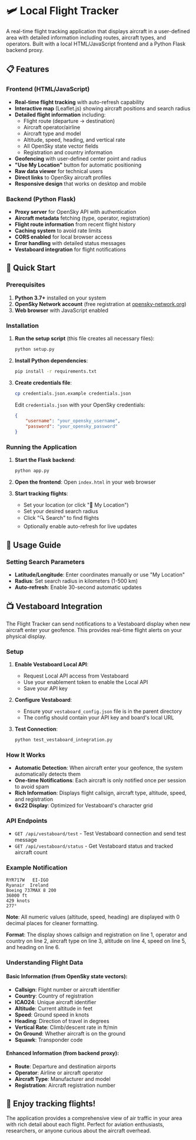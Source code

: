 # 🛩️ Local Flight Tracker

A real-time flight tracking application that displays aircraft in a user-defined area with detailed information including routes, aircraft types, and operators. Built with a local HTML/JavaScript frontend and a Python Flask backend proxy.

## 📋 Features

### Frontend (HTML/JavaScript)
- **Real-time flight tracking** with auto-refresh capability
- **Interactive map** (Leaflet.js) showing aircraft positions and search radius
- **Detailed flight information** including:
  - Flight route (departure → destination)
  - Aircraft operator/airline
  - Aircraft type and model
  - Altitude, speed, heading, and vertical rate
  - All OpenSky state vector fields
  - Registration and country information
- **Geofencing** with user-defined center point and radius
- **"Use My Location"** button for automatic positioning
- **Raw data viewer** for technical users
- **Direct links** to OpenSky aircraft profiles
- **Responsive design** that works on desktop and mobile

### Backend (Python Flask)
- **Proxy server** for OpenSky API with authentication
- **Aircraft metadata** fetching (type, operator, registration)
- **Flight route information** from recent flight history
- **Caching system** to avoid rate limits
- **CORS enabled** for local browser access
- **Error handling** with detailed status messages
- **Vestaboard integration** for flight notifications

## 🚀 Quick Start

### Prerequisites

1. **Python 3.7+** installed on your system
2. **OpenSky Network account** (free registration at [opensky-network.org](https://opensky-network.org))
3. **Web browser** with JavaScript enabled

### Installation

1. **Run the setup script** (this file creates all necessary files):
   ```bash
   python setup.py
   ```

2. **Install Python dependencies**:
   ```bash
   pip install -r requirements.txt
   ```

3. **Create credentials file**:
   ```bash
   cp credentials.json.example credentials.json
   ```
   
   Edit `credentials.json` with your OpenSky credentials:
   ```json
   {
       "username": "your_opensky_username",
       "password": "your_opensky_password"
   }
   ```

### Running the Application

1. **Start the Flask backend**:
   ```bash
   python app.py
   ```

2. **Open the frontend**:
   Open `index.html` in your web browser

3. **Start tracking flights**:
   - Set your location (or click "📍 My Location")
   - Set your desired search radius
   - Click "🔍 Search" to find flights
   - Optionally enable auto-refresh for live updates

## 🎯 Usage Guide

### Setting Search Parameters

- **Latitude/Longitude**: Enter coordinates manually or use "My Location"
- **Radius**: Set search radius in kilometers (1-500 km)
- **Auto-refresh**: Enable 30-second automatic updates

## 📺 Vestaboard Integration

The Flight Tracker can send notifications to a Vestaboard display when new aircraft enter your geofence. This provides real-time flight alerts on your physical display.

### Setup

1. **Enable Vestaboard Local API**:
   - Request Local API access from Vestaboard
   - Use your enablement token to enable the Local API
   - Save your API key

2. **Configure Vestaboard**:
   - Ensure your `vestaboard_config.json` file is in the parent directory
   - The config should contain your API key and board's local URL

3. **Test Connection**:
   ```bash
   python test_vestaboard_integration.py
   ```

### How It Works

- **Automatic Detection**: When aircraft enter your geofence, the system automatically detects them
- **One-time Notifications**: Each aircraft is only notified once per session to avoid spam
- **Rich Information**: Displays flight callsign, aircraft type, altitude, speed, and registration
- **6x22 Display**: Optimized for Vestaboard's character grid

### API Endpoints

- `GET /api/vestaboard/test` - Test Vestaboard connection and send test message
- `GET /api/vestaboard/status` - Get Vestaboard status and tracked aircraft count

### Example Notification

```
RYR717W   EI-IGO
Ryanair  Ireland
Boeing 737MAX 8 200
36000 ft
429 knots 
277°
```

**Note**: All numeric values (altitude, speed, heading) are displayed with 0 decimal places for cleaner formatting.

**Format**: The display shows callsign and registration on line 1, operator and country on line 2, aircraft type on line 3, altitude on line 4, speed on line 5, and heading on line 6.

### Understanding Flight Data

#### Basic Information (from OpenSky state vectors):
- **Callsign**: Flight number or aircraft identifier
- **Country**: Country of registration
- **ICAO24**: Unique aircraft identifier
- **Altitude**: Current altitude in feet
- **Speed**: Ground speed in knots
- **Heading**: Direction of travel in degrees
- **Vertical Rate**: Climb/descent rate in ft/min
- **On Ground**: Whether aircraft is on the ground
- **Squawk**: Transponder code

#### Enhanced Information (from backend proxy):
- **Route**: Departure and destination airports
- **Operator**: Airline or aircraft operator
- **Aircraft Type**: Manufacturer and model
- **Registration**: Aircraft registration number

## 🎉 Enjoy tracking flights!

The application provides a comprehensive view of air traffic in your area with rich detail about each flight. Perfect for aviation enthusiasts, researchers, or anyone curious about the aircraft overhead.